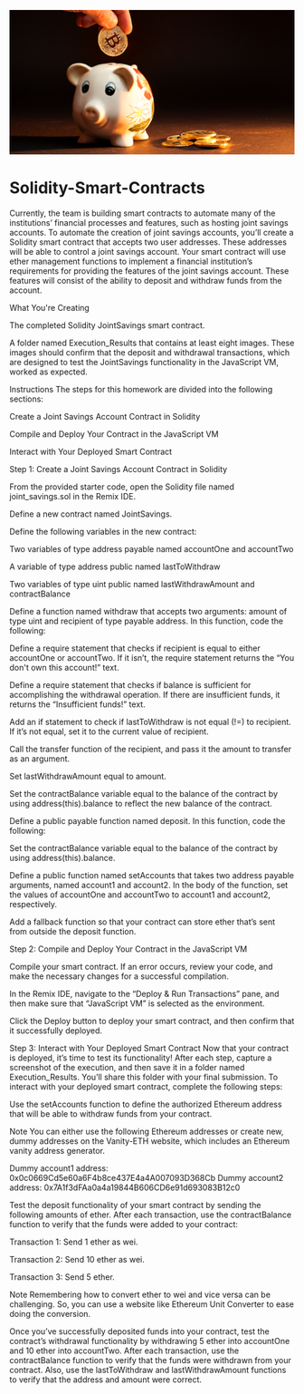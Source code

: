 ![](bitcoinsavings.png)

# Solidity-Smart-Contracts

Currently, the team is building smart contracts to automate many of the institutions’ financial processes and features, such as hosting joint savings accounts.
To automate the creation of joint savings accounts, you’ll create a Solidity smart contract that accepts two user addresses. These addresses will be able to control a joint savings account. Your smart contract will use ether management functions to implement a financial institution’s requirements for providing the features of the joint savings account. These features will consist of the ability to deposit and withdraw funds from the account.

What You're Creating


The completed Solidity JointSavings smart contract.


A folder named Execution_Results that contains at least eight images. These images should confirm that the deposit and withdrawal transactions, which are designed to test the JointSavings functionality in the JavaScript VM, worked as expected.



Instructions
The steps for this homework are divided into the following sections:


Create a Joint Savings Account Contract in Solidity


Compile and Deploy Your Contract in the JavaScript VM


Interact with Your Deployed Smart Contract



Step 1: Create a Joint Savings Account Contract in Solidity


From the provided starter code, open the Solidity file named joint_savings.sol in the Remix IDE.


Define a new contract named JointSavings.


Define the following variables in the new contract:


Two variables of type address payable named accountOne and accountTwo


A variable of type address public named lastToWithdraw


Two variables of type uint public named lastWithdrawAmount and contractBalance




Define a function named withdraw that accepts two arguments: amount of type uint and recipient of type payable address. In this function, code the following:


Define a require statement that checks if recipient is equal to either accountOne or accountTwo. If it isn’t, the require statement returns the “You don't own this account!” text.


Define a require statement that checks if balance is sufficient for accomplishing the withdrawal operation. If there are insufficient funds, it returns the “Insufficient funds!” text.


Add an if statement to check if lastToWithdraw is not equal (!=) to recipient. If it’s not equal, set it to the current value of recipient.


Call the transfer function of the recipient, and pass it the amount to transfer as an argument.


Set lastWithdrawAmount equal to amount.


Set the contractBalance variable equal to the balance of the contract by using address(this).balance to reflect the new balance of the contract.




Define a public payable function named deposit. In this function, code the following:

Set the contractBalance variable equal to the balance of the contract by using address(this).balance.



Define a public function named setAccounts that takes two address payable arguments, named account1 and account2. In the body of the function, set the values of accountOne and accountTwo to account1 and account2, respectively.


Add a fallback function so that your contract can store ether that’s sent from outside the deposit function.



Step 2: Compile and Deploy Your Contract in the JavaScript VM


Compile your smart contract. If an error occurs, review your code, and make the necessary changes for a successful compilation.


In the Remix IDE, navigate to the “Deploy & Run Transactions” pane, and then make sure that “JavaScript VM” is selected as the environment.


Click the Deploy button to deploy your smart contract, and then confirm that it successfully deployed.



Step 3: Interact with Your Deployed Smart Contract
Now that your contract is deployed, it’s time to test its functionality! After each step, capture a screenshot of the execution, and then save it in a folder named Execution_Results. You’ll share this folder with your final submission.
To interact with your deployed smart contract, complete the following steps:


Use the setAccounts function to define the authorized Ethereum address that will be able to withdraw funds from your contract.

Note You can either use the following Ethereum addresses or create new, dummy addresses on the Vanity-ETH website, which includes an Ethereum vanity address generator.

Dummy account1 address: 0x0c0669Cd5e60a6F4b8ce437E4a4A007093D368Cb
Dummy account2 address: 0x7A1f3dFAa0a4a19844B606CD6e91d693083B12c0





Test the deposit functionality of your smart contract by sending the following amounts of ether. After each transaction, use the contractBalance function to verify that the funds were added to your contract:


Transaction 1: Send 1 ether as wei.


Transaction 2: Send 10 ether as wei.


Transaction 3: Send 5 ether.



Note Remembering how to convert ether to wei and vice versa can be challenging. So, you can use a website like Ethereum Unit Converter to ease doing the conversion.



Once you’ve successfully deposited funds into your contract, test the contract’s withdrawal functionality by withdrawing 5 ether into accountOne and 10 ether into accountTwo. After each transaction, use the contractBalance function to verify that the funds were withdrawn from your contract. Also, use the lastToWithdraw and lastWithdrawAmount functions to verify that the address and amount were correct.
